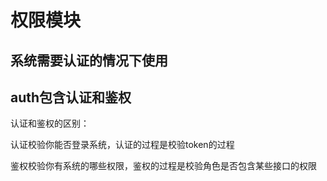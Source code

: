 # 权限模块

## 系统需要认证的情况下使用

## auth包含认证和鉴权

认证和鉴权的区别：

认证校验你能否登录系统，认证的过程是校验token的过程

鉴权校验你有系统的哪些权限，鉴权的过程是校验角色是否包含某些接口的权限